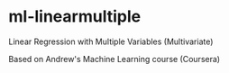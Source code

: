 # ml-linearmultiple
Linear Regression with Multiple Variables (Multivariate)

Based on Andrew's Machine Learning course (Coursera)

